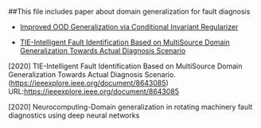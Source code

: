 ##This file includes paper about domain generalization for fault diagnosis


- [Improved OOD Generalization via Conditional Invariant Regularizer](https://arxiv.org/abs/2207.06687)


- [TIE-Intelligent Fault Identification Based on MultiSource Domain Generalization Towards Actual Diagnosis Scenario](https://ieeexplore.ieee.org/document/8643085)

[2020] TIE-Intelligent Fault Identification Based on MultiSource Domain Generalization Towards Actual Diagnosis Scenario.(https://ieeexplore.ieee.org/document/8643085) URL:https://ieeexplore.ieee.org/document/8643085

[2020] Neurocomputing-Domain generalization in rotating machinery fault diagnostics using deep neural networks
